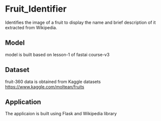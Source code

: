 # Fruit_Identifier
Identifies the image of a fruit to display the name and brief description of it extracted from Wikipedia.

## Model
model is built based on lesson-1 of fastai course-v3

## Dataset
fruit-360 data is obtained from Kaggle datasets
https://www.kaggle.com/moltean/fruits

## Application
The applicaion is built using Flask and Wikipedia library
